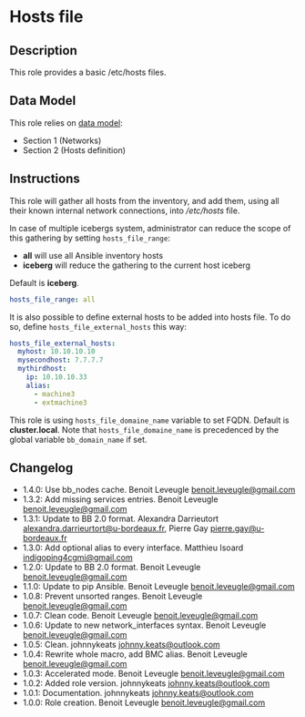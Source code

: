 # Hosts file

## Description

This role provides a basic /etc/hosts files.

## Data Model

This role relies on [data model](https://github.com/bluebanquise/bluebanquise/blob/master/resources/data_model.md):
* Section 1 (Networks)
* Section 2 (Hosts definition)

## Instructions

This role will gather all hosts from the inventory, and add them, using all
their known internal network connections, into */etc/hosts* file.

In case of multiple icebergs system, administrator can reduce the scope of this
gathering by setting `hosts_file_range`:

* **all** will use all Ansible inventory hosts
* **iceberg** will reduce the gathering to the current host iceberg

Default is **iceberg**.

```yaml
hosts_file_range: all
```

It is also possible to define external hosts to be added into hosts file.
To do so, define `hosts_file_external_hosts` this way:

```yaml
hosts_file_external_hosts:
  myhost: 10.10.10.10
  mysecondhost: 7.7.7.7
  mythirdhost:
    ip: 10.10.10.33
    alias:
      - machine3
      - extmachine3
```

This role is using `hosts_file_domaine_name` variable to set FQDN. Default is **cluster.local**.
Note that `hosts_file_domaine_name` is precedenced by the global variable `bb_domain_name` if set. 

## Changelog

* 1.4.0: Use bb_nodes cache. Benoit Leveugle <benoit.leveugle@gmail.com>
* 1.3.2: Add missing services entries. Benoit Leveugle <benoit.leveugle@gmail.com>
* 1.3.1: Update to BB 2.0 format. Alexandra Darrieutort <alexandra.darrieurtort@u-bordeaux.fr>, Pierre Gay <pierre.gay@u-bordeaux.fr>
* 1.3.0: Add optional alias to every interface. Matthieu Isoard <indigoping4cgmi@gmail.com>
* 1.2.0: Update to BB 2.0 format. Benoit Leveugle <benoit.leveugle@gmail.com>
* 1.1.0: Update to pip Ansible. Benoit Leveugle <benoit.leveugle@gmail.com>
* 1.0.8: Prevent unsorted ranges. Benoit Leveugle <benoit.leveugle@gmail.com>
* 1.0.7: Clean code. Benoit Leveugle <benoit.leveugle@gmail.com>
* 1.0.6: Update to new network_interfaces syntax. Benoit Leveugle <benoit.leveugle@gmail.com>
* 1.0.5: Clean. johnnykeats <johnny.keats@outlook.com>
* 1.0.4: Rewrite whole macro, add BMC alias. Benoit Leveugle <benoit.leveugle@gmail.com>
* 1.0.3: Accelerated mode. Benoit Leveugle <benoit.leveugle@gmail.com>
* 1.0.2: Added role version. johnnykeats <johnny.keats@outlook.com>
* 1.0.1: Documentation. johnnykeats <johnny.keats@outlook.com>
* 1.0.0: Role creation. Benoit Leveugle <benoit.leveugle@gmail.com>
